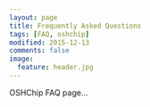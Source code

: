 ```yaml
---
layout: page
title: Frequently Asked Questions
tags: [FAQ, oshchip]
modified: 2015-12-13
comments: false
image:
  feature: header.jpg
---
```


OSHChip FAQ page...
